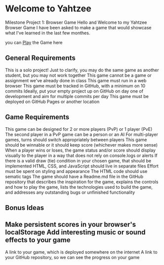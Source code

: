 # Welcome to Yahtzee

Milestone Project 1: Browser Game
Hello and Welcome to my Yahtzee Browser Game
I have been asked to make a game that would showcase what I've learned in the last few monthes.

you can [Play](https://augiedog.github.io/Yahtzee/) the Game here

## General Requirements
  This is a solo project!
  Just to clarify, you may do the same game as another student, but you may not work together
  This game cannot be a game or assignment we've already done in class
  This game must run in a web browser
  This game must be tracked in GitHub, with a minimum on 10 commits
  Ideally, put your empty project up on GitHub on day one of development and aim for multiple commits per day
  This game must be deployed on GitHub Pages or another location

## Game Requirements
  This game can be designed for 2 or more players (PvP) or 1 player (PvE)
    The second player in a PvP game can be a person or an AI
    For multi-player games, turns should switch appropriately between players
  This game should be winnable or it should keep score (whichever makes more sense)
  When a player wins or loses, the game status and/or score should display visually to the player in a way that does not rely on console.logs or alerts
  If there is a valid draw (tie) condition in your chosen game, that should be implemented
  HTML, CSS, and JavaScript should live in separate files
  Effort must be spent on styling and appearance
  The HTML code should use sematic tags
  The game should have a Readme.md file in the GitHub repository that describes the inspiration for the game, explains the controls and how to play the game, lists the       technologies used to build the game, and addresses any outstanding bugs or unfinished functionality

## Bonus Ideas
  Make persistent scores in your browser's localStorage
  Add interesting music or sound effects to your game
  -----------
  A link to your game, which is deployed somewhere on the internet
  A link to your GitHub repository, so we can see the progress on your game

